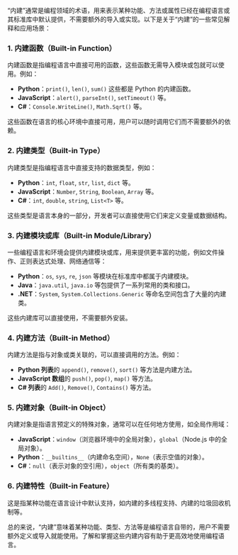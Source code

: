 “内建”通常是编程领域的术语，用来表示某种功能、方法或属性已经在编程语言或其标准库中默认提供，不需要额外的导入或实现。以下是关于“内建”的一些常见解释和应用场景：

### 1. **内建函数（Built-in Function）**
内建函数是指编程语言中直接可用的函数，这些函数无需导入模块或包就可以使用。例如：

- **Python**：`print()`, `len()`, `sum()` 这些都是 Python 的内建函数。
- **JavaScript**：`alert()`, `parseInt()`, `setTimeout()` 等。
- **C#**：`Console.WriteLine()`, `Math.Sqrt()` 等。

这些函数在语言的核心环境中直接可用，用户可以随时调用它们而不需要额外的依赖。

### 2. **内建类型（Built-in Type）**
内建类型是指编程语言中直接支持的数据类型，例如：

- **Python**：`int`, `float`, `str`, `list`, `dict` 等。
- **JavaScript**：`Number`, `String`, `Boolean`, `Array` 等。
- **C#**：`int`, `double`, `string`, `List<T>` 等。

这些类型是语言本身的一部分，开发者可以直接使用它们来定义变量或数据结构。

### 3. **内建模块或库（Built-in Module/Library）**
一些编程语言和环境会提供内建模块或库，用来提供更丰富的功能，例如文件操作、正则表达式处理、网络通信等：

- **Python**：`os`, `sys`, `re`, `json` 等模块在标准库中都属于内建模块。
- **Java**：`java.util`, `java.io` 等包提供了一系列常用的类和接口。
- **.NET**：`System`, `System.Collections.Generic` 等命名空间包含了大量的内建类。

这些内建库可以直接使用，不需要额外安装。

### 4. **内建方法（Built-in Method）**
内建方法是指与对象或类关联的，可以直接调用的方法。例如：

- **Python 列表**的 `append()`, `remove()`, `sort()` 等方法是内建方法。
- **JavaScript 数组**的 `push()`, `pop()`, `map()` 等方法。
- **C# 列表**的 `Add()`, `Remove()`, `Contains()` 等方法。

### 5. **内建对象（Built-in Object）**
内建对象是指语言预定义的特殊对象，通常可以在任何地方使用，如全局作用域：

- **JavaScript**：`window`（浏览器环境中的全局对象），`global`（Node.js 中的全局对象）。
- **Python**：`__builtins__`（内建命名空间），`None`（表示空值的对象）。
- **C#**：`null`（表示对象的空引用），`object`（所有类的基类）。

### 6. **内建特性（Built-in Feature）**
这是指某种功能在语言设计中默认支持，如内建的多线程支持、内建的垃圾回收机制等。

总的来说，“内建”意味着某种功能、类型、方法等是编程语言自带的，用户不需要额外定义或导入就能使用。了解和掌握这些内建内容有助于更高效地使用编程语言。